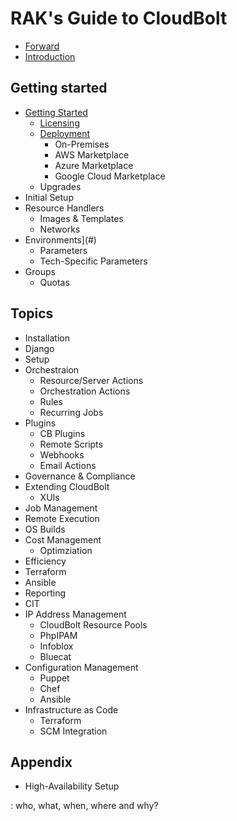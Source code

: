 # RAK's Guide to CloudBolt

* [Forward](forward.md)
* [Introduction](introduction.md)

## Getting started

- [Getting Started](c01_00_getting_started.md)
  - [Licensing](#)
  - [Deployment](ch01-01_installation.md)
    - On-Premises
    - AWS Marketplace
    - Azure Marketplace
    - Google Cloud Marketplace
  - Upgrades
- Initial Setup
- Resource Handlers
  - Images & Templates
  - Networks
- Environments](#)
  - Parameters
  - Tech-Specific Parameters
- Groups
  - Quotas

## Topics
- Installation
- Django
- Setup
- Orchestraion
    - Resource/Server Actions
    - Orchestration Actions
    - Rules
    - Recurring Jobs
- Plugins
  - CB Plugins
  - Remote Scripts
  - Webhooks
  - Email Actions
- Governance & Compliance
- Extending CloudBolt
  - XUIs
- Job Management
- Remote Execution
- OS Builds
- Cost Management
  - Optimziation
- Efficiency
- Terraform
- Ansible
- Reporting
- CIT
- IP Address Management
    - CloudBolt Resource Pools
    - PhpIPAM
    - Infoblox
    - Bluecat
- Configuration Management
    - Puppet
    - Chef
    - Ansible
- Infrastructure as Code
    - Terraform
    - SCM Integration

## Appendix
- High-Availability Setup


: who, what, when, where and why?


